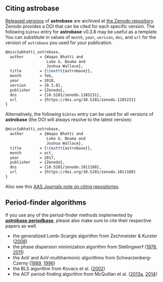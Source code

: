## Citing astrobase

[Released versions](https://github.com/waqasbhatti/astrobase/releases) of
**astrobase** are archived at [the Zenodo
repository](https://doi.org/10.5281/zenodo.1011188). Zenodo provides a DOI that
can be cited for each specific version. The following `bibtex` entry for
**astrobase** v0.3.8 may be useful as a template. You can substitute in values
of `month`, `year`, `version`, `doi`, and `url` for the version of `astrobase`
you used for your publication.

```tex
@misc{wbhatti_astrobase,
  author       = {Waqas Bhatti and
                  Luke G. Bouma and
                  Joshua Wallace},
  title        = {\texttt{astrobase}},
  month        = feb,
  year         = 2018,
  version      = {0.3.8},
  publisher    = {Zenodo},
  doi          = {10.5281/zenodo.1185231},
  url          = {https://doi.org/10.5281/zenodo.1185231}
}
```

Alternatively, the following `bibtex` entry can be used for all versions of
**astrobase** (the DOI will always resolve to the latest version):

```tex
@misc{wbhatti_astrobase,
  author       = {Waqas Bhatti and
                  Luke G. Bouma and
                  Joshua Wallace},
  title        = {\texttt{astrobase}},
  month        = oct,
  year         = 2017,
  publisher    = {Zenodo},
  doi          = {10.5281/zenodo.1011188},
  url          = {https://doi.org/10.5281/zenodo.1011188}
}
```

Also see this [AAS Journals note on citing repositories](https://github.com/AASJournals/Tutorials/blob/master/Repositories/CitingRepositories.md).

## Period-finder algorithms

If you use any of the period-finder methods implemented by
**[astrobase.periodbase](astrobase/periodbase)**, please also make sure to cite
their respective papers as well.

- the generalized Lomb-Scargle algorithm from Zechmeister & Kurster
  ([2008](http://adsabs.harvard.edu/abs/2009A%26A...496..577Z))
- the phase dispersion minimization algorithm from Stellingwerf
  ([1978](http://adsabs.harvard.edu/abs/1978ApJ...224..953S),
  [2011](http://adsabs.harvard.edu/abs/2011rrls.conf...47S))
- the AoV and AoV-multiharmonic algorithms from Schwarzenberg-Czerny
  ([1989](http://adsabs.harvard.edu/abs/1989MNRAS.241..153S),
  [1996](http://adsabs.harvard.edu/abs/1996ApJ...460L.107S))
- the BLS algorithm from Kovacs et
  al. ([2002](http://adsabs.harvard.edu/abs/2002A%26A...391..369K))
- the ACF period-finding algorithm from McQuillan et
  al. ([2013a](http://adsabs.harvard.edu/abs/2013MNRAS.432.1203M),
  [2014](http://adsabs.harvard.edu/abs/2014ApJS..211...24M))
